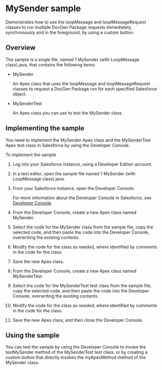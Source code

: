 MySender sample
===============

Demonstrates how to use the loopMessage and loopMessageRequest classes to run multiple DocGen Package requests immediately, synchronously and in the foreground, by using a custom button.

Overview
--------

The sample is a single file, named 1 MySender (with LoopMessage class).java, that contains the following items:

* MySender

    An Apex class that uses the loopMessage and loopMessageRequest classes to request a DocGen Package run for each specified Salesforce object.

* MySenderTest

    An Apex class you can use to test the MySender class.

Implementing the sample
-----------------------

You need to implement the MySender Apex class and the MySenderTest Apex test class in Salesforce by using the Developer Console.

To implement the sample

1. Log into your Salesforce instance, using a Developer Edition account.

1. In a text editor, open the sample file named 1 MySender (with LoopMessage class).java.

1. From your Salesforce instance, open the Developer Console.

    For more information about the Developer Console in Salesforce, see [Developer Console](https://developer.salesforce.com/page/Developer_Console).

1. From the Developer Console, create a new Apex class named MySender.

1. Select the code for the MySender class from the sample file, copy the selected code, and then paste the code into the Developer Console, overwriting the existing contents.

1. Modify the code for the class as needed, where identified by comments in the code for the class.

1. Save the new Apex class.

1. From the Developer Console, create a new Apex class named MySenderTest.

1. Select the code for the MySenderTest test class from the sample file, copy the selected code, and then paste the code into the Developer Console, overwriting the existing contents.

1. Modify the code for the class as needed, where identified by comments in the code for the class.

1. Save the new Apex class, and then close the Developer Console.

Using the sample
----------------

You can test the sample by using the Developer Console to invoke the testMySender method of the MySenderTest test class, or by creating a custom button that directly invokes the myApexMethod method of the MySender class.